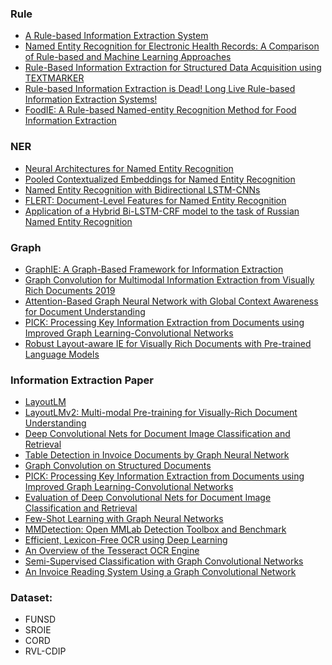 
### Rule
 * [A Rule-based Information Extraction System](https://www.ijitee.org/wp-content/uploads/papers/v8i9/I8156078919.pdf)
 * [Named Entity Recognition for Electronic Health Records: A Comparison of Rule-based and Machine Learning Approaches](https://arxiv.org/pdf/1903.03985.pdf)
 * [Rule-Based Information Extraction for Structured Data Acquisition using TEXTMARKER]()
 * [Rule-based Information Extraction is Dead! Long Live Rule-based Information Extraction Systems!]()
 * [FoodIE: A Rule-based Named-entity Recognition Method for Food Information Extraction]()

### NER
 * [Neural Architectures for Named Entity Recognition](https://paperswithcode.com/paper/neural-architectures-for-named-entity)
 * [Pooled Contextualized Embeddings for Named Entity Recognition](https://paperswithcode.com/paper/pooled-contextualized-embeddings-for-named)
 * [Named Entity Recognition with Bidirectional LSTM-CNNs](https://paperswithcode.com/paper/named-entity-recognition-with-bidirectional)
 * [FLERT: Document-Level Features for Named Entity Recognition](https://paperswithcode.com/paper/flert-document-level-features-for-named)
 * [Application of a Hybrid Bi-LSTM-CRF model to the task of Russian Named Entity Recognition](https://paperswithcode.com/paper/application-of-a-hybrid-bi-lstm-crf-model-to)

### Graph
 * [GraphIE: A Graph-Based Framework for Information Extraction](https://arxiv.org/abs/1810.13083)
 * [Graph Convolution for Multimodal Information Extraction from Visually Rich Documents 2019](https://arxiv.org/abs/1903.11279)
 * [Attention-Based Graph Neural Network with Global Context Awareness for Document Understanding](https://aclanthology.org/2020.ccl-1.79/)
 * [PICK: Processing Key Information Extraction from Documents using Improved Graph Learning-Convolutional Networks](https://arxiv.org/abs/2004.07464)
* [Robust Layout-aware IE for Visually Rich Documents with Pre-trained Language Models](https://arxiv.org/abs/2005.11017)

### Information Extraction Paper
* [LayoutLM](https://arxiv.org/pdf/1912.13318.pdf)
* [LayoutLMv2: Multi-modal Pre-training for Visually-Rich Document Understanding](https://arxiv.org/abs/2012.14740)
 * [Deep Convolutional Nets for Document Image Classification and Retrieval](https://www.cs.cmu.edu/~aharley/icdar15/harley_convnet_icdar15.pdf)
 * [Table Detection in Invoice Documents by Graph Neural Network](https://priba.github.io/assets/publi/conf/2019_ICDAR_PRiba.pdf)
 * [Graph Convolution on Structured Documents](https://nanonets.com/blog/information-extraction-graph-convolutional-networks/)
 * [PICK: Processing Key Information Extraction from
Documents using Improved Graph
Learning-Convolutional Networks](https://arxiv.org/pdf/2004.07464.pdf)
 * [Evaluation of Deep Convolutional Nets for Document Image Classification and Retrieval](https://arxiv.org/abs/1502.07058)
 * [Few-Shot Learning with Graph Neural Networks](https://arxiv.org/abs/1711.04043)
 * [MMDetection: Open MMLab Detection Toolbox and Benchmark](https://arxiv.org/abs/1906.07155)
 * [Efficient, Lexicon-Free OCR using Deep Learning
](https://arxiv.org/abs/1906.01969)
 * [An Overview of the Tesseract OCR Engine ](https://static.googleusercontent.com/media/research.google.com/en//pubs/archive/33418.pdf)
 * [Semi-Supervised Classification with Graph Convolutional Networks](https://arxiv.org/abs/1609.02907)
 * [An Invoice Reading System Using a Graph Convolutional Network](https://link.springer.com/chapter/10.1007/978-3-030-21074-8_12)

### Dataset:
* FUNSD
* SROIE
* CORD
* RVL-CDIP



